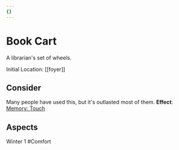 ```yaml
---
{}
---
```

# Book Cart
A librarian's set of wheels.

Initial Location: [[foyer]]
## Consider
Many people have used this, but it's outlasted most of them.
**Effect**: [Memory: Touch](https://uadaf.theevilroot.xyz/rowenarium/element/mem.touch)
## Aspects
Winter 1
#Comfort